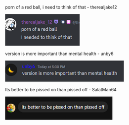 porn of a red ball, i need to think of that - therealjake12

![](https://github.com/CaptainDumb/CDMC/blob/main/Screenshot_430.png?raw=true)

version is more important than mental health - unby6

![](https://github.com/CaptainDumb/CDMC/blob/main/Screenshot_469.png?raw=true)

Its better to be pissed on than pissed off - SalatMan64

![](https://github.com/CaptainDumb/CDMC/blob/main/Screenshot_474.png?raw=true)
